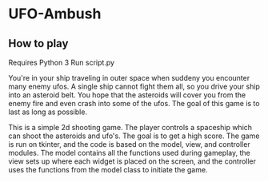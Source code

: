 # UFO-Ambush

## How to play
Requires Python 3
Run script.py

You're in your ship traveling in outer space when suddeny you encounter many enemy ufos. A single ship cannot fight them all, so you drive your ship into an asteroid belt. You hope that the asteroids will cover you from the enemy fire and even crash into some of the ufos. The goal of this game is to last as long as possible.

This is a simple 2d shooting game. The player controls a spaceship which can shoot the asteroids and ufo's. The goal is
to get a high score. The game is run on tkinter, and the code is based on the model, view, and controller modules. The 
model contains all the functions used during gameplay, the view sets up where each widget is placed on the screen, and the 
controller uses the functions from the model class to initiate the game.
